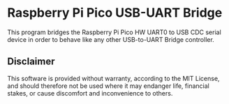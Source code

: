 Raspberry Pi Pico USB-UART Bridge
=================================

This program bridges the Raspberry Pi Pico HW UART0 to USB CDC serial device in order to behave like any other USB-to-UART Bridge controller.

Disclaimer
----------

This software is provided without warranty, according to the MIT License, and should therefore not be used where it may endanger life, financial stakes, or cause discomfort and inconvenience to others.
